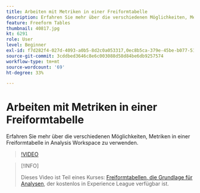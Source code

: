 ```yaml
---
title: Arbeiten mit Metriken in einer Freiformtabelle
description: Erfahren Sie mehr über die verschiedenen Möglichkeiten, Metriken in einer Freiformtabelle in Analysis Workspace zu verwenden.
feature: Freeform Tables
thumbnail: 40817.jpg
kt: 6291
role: User
level: Beginner
exl-id: f7d282f4-027d-4093-a0b5-8d2c0a053317,0ec8b5ca-379e-45be-b077-514af318f42a
source-git-commit: 3cddbed3646c8e6c003088d58d84be6db9257574
workflow-type: tm+mt
source-wordcount: '69'
ht-degree: 33%

---
```


# Arbeiten mit Metriken in einer Freiformtabelle

Erfahren Sie mehr über die verschiedenen Möglichkeiten, Metriken in einer Freiformtabelle in Analysis Workspace zu verwenden.

>[!VIDEO](https://video.tv.adobe.com/v/40817/?quality=12&learn=on)

>[!INFO]
>
> Dieses Video ist Teil eines Kurses: [Freiformtabellen, die Grundlage für Analysen](https://experienceleague.adobe.com/?recommended=Analytics-U-1-2020.3&amp;lang=de), der kostenlos in Experience League verfügbar ist.
